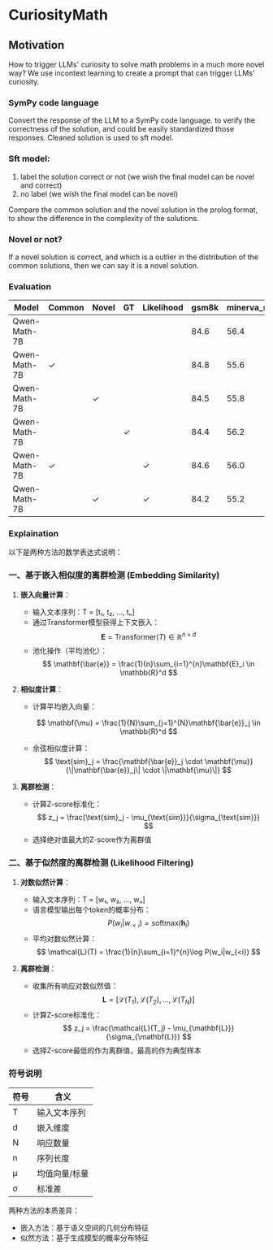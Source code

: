 # CuriosityMath

## Motivation
How to trigger LLMs' curiosity to solve math problems in a much more novel way? We use incontext learning to create a prompt that can trigger LLMs' curiosity. 

### SymPy code language
Convert the response of the LLM to a SymPy code language. to verify the correctness of the solution, and could be easily standardized those responses.
Cleaned solution is used to sft model.

### Sft model:
1. label the solution correct or not (we wish the final model can be novel and correct)
2. no label (we wish the final model can be novel)

Compare the common solution and the novel solution in the prolog format, to show the difference in the complexity of the solutions.

### Novel or not?
If a novel solution is correct, and which is a outlier in the distribution of the common solutions, then we can say it is a novel solution.

### Evaluation

| Model | Common | Novel | GT | Likelihood | gsm8k | minerva_math | svamp | asdiv | mawps | tabmwp | mathqa | mmlu_stem | sat_math | avg  |
|-------|---------|--------|-----|------------|-------|--------------|-------|-------|-------|--------|--------|-----------|----------|------|
| Qwen-Math-7B | | | | | 84.6 | 56.4 | 87.4 | 91.2 | 95.9 | 65.9 | 36.4 | 69.0 | 93.8 | 75.6 |
| Qwen-Math-7B | ✓ | | | | 84.8 | 55.6 | 87.5 | 91.4 | 95.9 | 65.9 | 32.2 | 68.8 | 93.8 | 75.1 |
| Qwen-Math-7B | | ✓ | | | 84.5 | 55.8 | 87.6 | 91.3 | 95.9 | 65.7 | 29.2 | 68.9 | 93.8 | 74.7 |
| Qwen-Math-7B | | | ✓ | | 84.4 | 56.2 | 87.7 | 91.4 | 95.9 | 65.9 | 26.6 | 68.8 | 93.8 | 74.5 |
| Qwen-Math-7B | ✓ | | | ✓ | 84.6 | 56.0 | 87.5 | 91.4 | 95.8 | 65.9 | 28.7 | 68.8 | 93.8 | 74.7 |
| Qwen-Math-7B | | ✓ | | ✓ | 84.2 | 55.2 | 87.4 | 91.2 | 95.9 | 66.0 | 33.8 | 68.9 | 93.8 | 75.2 |

### Explaination
以下是两种方法的数学表达式说明：

### 一、基于嵌入相似度的离群检测 (Embedding Similarity)
1. **嵌入向量计算**：
   - 输入文本序列：T = [t₁, t₂, ..., tₙ]
   - 通过Transformer模型获得上下文嵌入：
     $$
     \mathbf{E} = \text{Transformer}(T) \in \mathbb{R}^{n \times d}
     $$
   - 池化操作（平均池化）：
     $$
     \mathbf{\bar{e}} = \frac{1}{n}\sum_{i=1}^{n}\mathbf{E}_i \in \mathbb{R}^d
     $$

2. **相似度计算**：
   - 计算平均嵌入向量：
     
     $$
     \mathbf{\mu} = \frac{1}{N}\sum_{j=1}^{N}\mathbf{\bar{e}}_j \in \mathbb{R}^d
     $$
     
   - 余弦相似度计算：
     $$
     \text{sim}_j = \frac{\mathbf{\bar{e}}_j \cdot \mathbf{\mu}}{\|\mathbf{\bar{e}}_j\| \cdot \|\mathbf{\mu}\|}
     $$

3. **离群检测**：
   - 计算Z-score标准化：
     $$
     z_j = \frac{\text{sim}_j - \mu_{\text{sim}}}{\sigma_{\text{sim}}}
     $$
   - 选择绝对值最大的Z-score作为离群值

### 二、基于似然度的离群检测 (Likelihood Filtering)
1. **对数似然计算**：
   - 输入文本序列：T = [w₁, w₂, ..., wₙ]
   - 语言模型输出每个token的概率分布：
     $$
     P(w_i|w_{<i}) = \text{softmax}(\mathbf{h}_i)
     $$
   - 平均对数似然计算：
     $$
     \mathcal{L}(T) = \frac{1}{n}\sum_{i=1}^{n}\log P(w_i|w_{<i})
     $$

2. **离群检测**：
   - 收集所有响应对数似然值：
     $$
     \mathbf{L} = [\mathcal{L}(T_1), \mathcal{L}(T_2), ..., \mathcal{L}(T_N)]
     $$
   - 计算Z-score标准化：
     $$
     z_j = \frac{\mathcal{L}(T_j) - \mu_{\mathbf{L}}}{\sigma_{\mathbf{L}}}
     $$
   - 选择Z-score最低的作为离群值，最高的作为典型样本

### 符号说明
| 符号 | 含义 |
|------|------|
| T    | 输入文本序列 |
| d    | 嵌入维度 |
| N    | 响应数量 |
| n    | 序列长度 |
| μ    | 均值向量/标量 |
| σ    | 标准差 |

两种方法的本质差异：
- 嵌入方法：基于语义空间的几何分布特征
- 似然方法：基于生成模型的概率分布特征
